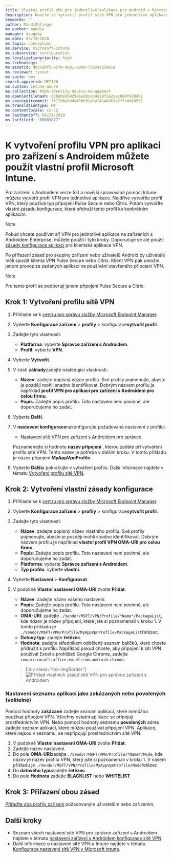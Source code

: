 ```yaml
---
title: Vlastní profil VPN pro jednotlivé aplikace pro Android v Microsoft Intune – Azure | Microsoft Docs
description: Naučte se vytvořit profil sítě VPN pro jednotlivé aplikace pro zařízení s Androidem, která spravuje Microsoft Intune.
keywords: ''
author: MandiOhlinger
ms.author: mandia
manager: dougeby
ms.date: 03/19/2020
ms.topic: conceptual
ms.service: microsoft-intune
ms.subservice: configuration
ms.localizationpriority: high
ms.technology: ''
ms.assetid: d035ebf5-85f4-4001-a249-75d24325061a
ms.reviewer: tycast
ms.suite: ems
search.appverid: MET150
ms.custom: intune-azure
ms.collection: M365-identity-device-management
ms.openlocfilehash: d58ab666929e1e28cab4e19f2e2cec668f428452
ms.sourcegitcommit: 7f17d6eb9dd41b031a6af4148863d2ffc4f49551
ms.translationtype: MT
ms.contentlocale: cs-CZ
ms.lasthandoff: 04/21/2020
ms.locfileid: "80083877"
---
```

# <a name="use-a-microsoft-intune-custom-profile-to-create-a-per-app-vpn-profile-for-android-devices"></a>K vytvoření profilu VPN pro aplikaci pro zařízení s Androidem můžete použít vlastní profil Microsoft Intune.

Pro zařízení s Androidem verze 5.0 a novější spravovaná pomocí Intune můžete vytvořit profil VPN pro jednotlivé aplikace. Nejdříve vytvoříte profil VPN, který používá typ připojení Pulse Secure nebo Citrix. Potom vytvoříte vlastní zásadu konfigurace, která přidruží tento profil ke konkrétním aplikacím.

> [!NOTE]
> Pokud chcete používat síť VPN pro jednotlivé aplikace na zařízeních s Androidem Enterprise, můžete použít i tyto kroky. Doporučuje se ale použít [zásady konfigurace aplikací](../apps/app-configuration-policies-use-android.md) pro klientská aplikace VPN.

Po přiřazení zásad pro skupiny zařízení nebo uživatelů Android by uživatelé měli spustit klienta VPN Pulse Secure nebo Citrix. Klient VPN pak umožní jenom provoz ze zadaných aplikací na používání otevřeného připojení VPN.

> [!NOTE]
>
> Pro tento profil se podporují jenom připojení Pulse Secure a Citrix.

## <a name="step-1-create-a-vpn-profile"></a>Krok 1: Vytvoření profilu sítě VPN

1. Přihlaste se k [centru pro správu služby Microsoft Endpoint Manager](https://go.microsoft.com/fwlink/?linkid=2109431).
2. Vyberte **Konfigurace zařízení** > **profily** > konfigurace**vytvořit profil**.
3. Zadejte tyto vlastnosti:

    - **Platforma**: vyberte **Správce zařízení s Androidem**.
    - **Profil**: vyberte **VPN**.

4. Vyberte **Vytvořit**.
5. V části **základy**zadejte následující vlastnosti:

    - **Název**: zadejte popisný název profilu. Své profily pojmenujte, abyste je později mohli snadno identifikovat. Dobrým názvem profilu je například **profil VPN pro aplikaci pro zařízení s Androidem pro celou firmu**.
    - **Popis**: Zadejte popis profilu. Toto nastavení není povinné, ale doporučujeme ho zadat.

6. Vyberte **Další**.
7. V **nastavení konfigurace**nakonfigurujte požadovaná nastavení v profilu:

    - [Nastavení sítě VPN pro zařízení s Androidem pro správce](vpn-settings-android.md)

    Poznamenejte si hodnotu **název připojení** , kterou zadáte při vytváření profilu sítě VPN. Tento název je potřeba v dalším kroku. V tomto příkladu je název připojení **MyAppVpnProfile**.

8. Vyberte **Další**a pokračujte v vytváření profilu. Další informace najdete v tématu [Vytvoření profilu sítě VPN](vpn-settings-configure.md#create-the-profile).

## <a name="step-2-create-a-custom-configuration-policy"></a>Krok 2: Vytvoření vlastní zásady konfigurace

1. Přihlaste se k [centru pro správu služby Microsoft Endpoint Manager](https://go.microsoft.com/fwlink/?linkid=2109431).
2. Vyberte **Konfigurace zařízení** > **profily** > konfigurace**vytvořit profil**.
3. Zadejte tyto vlastnosti:

    - **Název**: zadejte popisný název vlastního profilu. Své profily pojmenujte, abyste je později mohli snadno identifikovat. Dobrým názvem profilu je například **vlastní profil VPN OMA-URI pro celou firmu**.
    - **Popis**: Zadejte popis profilu. Toto nastavení není povinné, ale doporučujeme ho zadat.
    - **Platforma**: vyberte **Správce zařízení s Androidem**.
    - **Typ profilu**: vyberte **vlastní**.

4. Vyberte **Nastavení** > **Konfigurovat**.
5. V podokně **Vlastní nastavení OMA-URI** zvolte **Přidat**.
    - **Název**: zadejte název vašeho nastavení.
    - **Popis**: Zadejte popis profilu. Toto nastavení není povinné, ale doporučujeme ho zadat.
    - **OMA-URI**: zadejte `./Vendor/MSFT/VPN/Profile/*Name*/PackageList`, kde *název* je název připojení, které jste si poznamenali v kroku 1. V tomto příkladu je `./Vendor/MSFT/VPN/Profile/MyAppVpnProfile/PackageList`řetězec.
    - **Datový typ**: zadejte **řetězec**.
    - **Hodnota**: zadejte středníkem oddělený seznam balíčků, které chcete přidružit k profilu. Například pokud chcete, aby připojení k síti VPN používal Excel a prohlížeč Google Chrome, zadejte `com.microsoft.office.excel;com.android.chrome`.

    > [!div class="mx-imgBorder"]
    >![Příklad vlastních zásad sítě VPN pro správce zařízení s Androidem](./media/android-pulse-secure-per-app-vpn/android_per_app_vpn_oma_uri.png)

### <a name="set-your-app-list-to-blacklist-or-whitelist-optional"></a>Nastavení seznamu aplikací jako zakázaných nebo povolených (volitelné)

Pomocí hodnoty **zakázané** zadejte seznam aplikací, které *nemůžou* používat připojení VPN. Všechny ostatní aplikace se připojují prostřednictvím VPN. Nebo pomocí hodnoty seznamu **povolených** adres zadejte seznam aplikací, které *můžou* používat připojení VPN. Aplikace, které nejsou v seznamu, se nepřipojují prostřednictvím sítě VPN.

1. V podokně **Vlastní nastavení OMA-URI** zvolte **Přidat**.
2. Zadejte název nastavení.
3. Do pole **OMA-URI**zadejte `./Vendor/MSFT/VPN/Profile/*Name*/Mode`, kde *název* je název profilu VPN, který jste si poznamenali v kroku 1. V našem příkladu je `./Vendor/MSFT/VPN/Profile/MyAppVpnProfile/Mode`řetězec.
4. Do **datového typu**zadejte **řetězec**.
5. Do pole **Hodnota** zadejte **BLACKLIST** nebo **WHITELIST**.

## <a name="step-3-assign-both-policies"></a>Krok 3: Přiřazení obou zásad

[Přiřaďte oba profily zařízení](device-profile-assign.md) požadovaným uživatelům nebo zařízením.

## <a name="next-steps"></a>Další kroky

- Seznam všech nastavení sítě VPN pro správce zařízení s Androidem najdete v tématu [nastavení zařízení s Androidem konfigurace sítě VPN](vpn-settings-android.md).
- Další informace o nastavení sítě VPN a Intune najdete v tématu [Konfigurace nastavení sítě VPN v Microsoft Intune](vpn-settings-configure.md).
